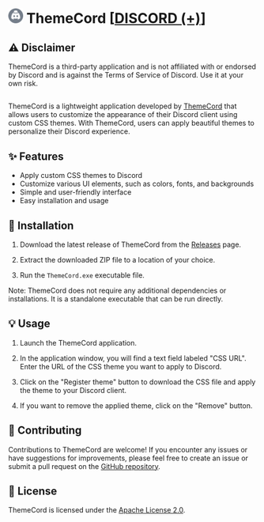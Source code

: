 # <img src="https://raw.githubusercontent.com/Theme-Cord/.github/main/avatar2.png" width="30" height="30"/> ThemeCord [[DISCORD (+)](https://discord.gg/FTK3txBsAS)]

## ⚠️ Disclaimer

ThemeCord is a third-party application and is not affiliated with or endorsed by Discord and is against the Terms of Service of Discord. Use it at your own risk.
##
ThemeCord is a lightweight application developed by [ThemeCord](https://github.com/Theme-Cord) that allows users to customize the appearance of their Discord client using custom CSS themes. With ThemeCord, users can apply beautiful themes to personalize their Discord experience.

## ✨ Features

- Apply custom CSS themes to Discord
- Customize various UI elements, such as colors, fonts, and backgrounds
- Simple and user-friendly interface
- Easy installation and usage

## 🚀 Installation

1. Download the latest release of ThemeCord from the [Releases](https://github.com/Theme-Cord/ThemeCord/releases) page.

2. Extract the downloaded ZIP file to a location of your choice.

3. Run the `ThemeCord.exe` executable file.

Note: ThemeCord does not require any additional dependencies or installations. It is a standalone executable that can be run directly.

## 💡 Usage

1. Launch the ThemeCord application.

2. In the application window, you will find a text field labeled "CSS URL". Enter the URL of the CSS theme you want to apply to Discord.

3. Click on the "Register theme" button to download the CSS file and apply the theme to your Discord client.

4. If you want to remove the applied theme, click on the "Remove" button.

## 🤝 Contributing

Contributions to ThemeCord are welcome! If you encounter any issues or have suggestions for improvements, please feel free to create an issue or submit a pull request on the [GitHub repository](https://github.com/Theme-Cord/ThemeCord).

## 📄 License

ThemeCord is licensed under the [Apache License 2.0](LICENSE).
